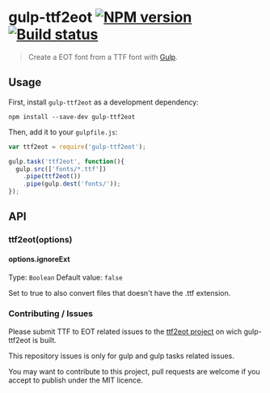 # gulp-ttf2eot [![NPM version](https://badge.fury.io/js/gulp-ttf2eot.png)](https://npmjs.org/package/gulp-ttf2eot) [![Build status](https://secure.travis-ci.org/nfroidure/gulp-ttf2eot.png)](https://travis-ci.org/nfroidure/gulp-ttf2eot)
> Create a EOT font from a TTF font with [Gulp](http://gulpjs.com/).

## Usage

First, install `gulp-ttf2eot` as a development dependency:

```shell
npm install --save-dev gulp-ttf2eot
```

Then, add it to your `gulpfile.js`:

```javascript
var ttf2eot = require('gulp-ttf2eot');

gulp.task('ttf2eot', function(){
  gulp.src(['fonts/*.ttf'])
    .pipe(ttf2eot())
    .pipe(gulp.dest('fonts/'));
});
```

## API

### ttf2eot(options)

#### options.ignoreExt
Type: `Boolean`
Default value: `false`

Set to true to also convert files that doesn't have the .ttf extension.

### Contributing / Issues

Please submit TTF to EOT related issues to the
 [ttf2eot project](https://github.com/fontello/ttf2eot)
 on wich gulp-ttf2eot is built.

This repository issues is only for gulp and gulp tasks related issues.

You may want to contribute to this project, pull requests are welcome if you
 accept to publish under the MIT licence.
